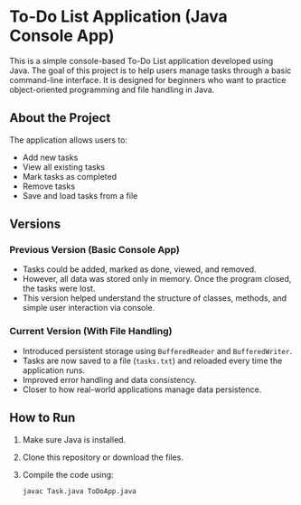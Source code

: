 # To-Do List Application (Java Console App)

This is a simple console-based To-Do List application developed using Java. The goal of this project is to help users manage tasks through a basic command-line interface. It is designed for beginners who want to practice object-oriented programming and file handling in Java.

## About the Project

The application allows users to:
- Add new tasks
- View all existing tasks
- Mark tasks as completed
- Remove tasks
- Save and load tasks from a file

## Versions

### Previous Version (Basic Console App)
- Tasks could be added, marked as done, viewed, and removed.
- However, all data was stored only in memory. Once the program closed, the tasks were lost.
- This version helped understand the structure of classes, methods, and simple user interaction via console.

### Current Version (With File Handling)
- Introduced persistent storage using `BufferedReader` and `BufferedWriter`.
- Tasks are now saved to a file (`tasks.txt`) and reloaded every time the application runs.
- Improved error handling and data consistency.
- Closer to how real-world applications manage data persistence.

## How to Run

1. Make sure Java is installed.
2. Clone this repository or download the files.
3. Compile the code using:

   ```bash
   javac Task.java ToDoApp.java
